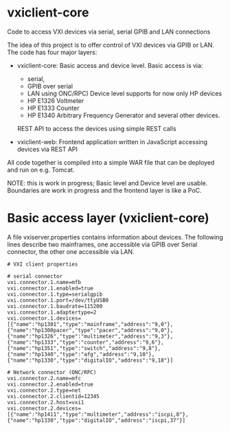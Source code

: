 # vxiclient-core
Code to access VXI devices via serial, serial GPIB and LAN connections

The idea of this project is to offer control of VXI devices via GPIB or LAN. The code has four major layers:

* vxiclient-core: Basic access and device level. Basic access is via:
	* serial, 
	* GPIB over serial
	* LAN using ONC/RPC)
  Device level supports for now only HP devices
  	* HP E1326 Voltmeter 
  	* HP E1333 Counter
  	* HP E1340 Arbitrary Frequency Generator
   and several other devices.

  REST API to access the devices using simple REST calls

* vxiclient-web: Frontend application written in JavaScript accessing devices via REST API 

All code together is compiled into a simple WAR file that can be deployed and run on e.g. Tomcat.

NOTE: this is work in progress; Basic level and Device level are usable. Boundaries are work in progress and the frontend layer is like a PoC. 


# Basic access layer (vxiclient-core)

A file vxiserver.properties contains information about devices. The following lines describe two mainframes, one accessible via GPIB over Serial connector, the other one accessible via LAN.

```
# VXI client properties

# serial connector
vxi.connector.1.name=mfb
vxi.connector.1.enabled=true
vxi.connector.1.type=serialgpib
vxi.connector.1.port=/dev/ttyUSB0
vxi.connector.1.baudrate=115200
vxi.connector.1.adaptertype=2
vxi.connector.1.devices=[{"name":"hp1301","type":"mainframe","address":"9,0"},{"name":"hp1300pacer","type":"pacer","address":"9,0"},{"name":"hp1326","type":"multimeter","address":"9,3"},{"name":"hp1333","type":"counter","address":"9,6"},{"name":"hp1351","type":"switch","address":"9,8"},{"name":"hp1340","type":"afg","address":"9,10"},{"name":"hp1330","type":"digitalIO","address":"9,18"}]

# Network connector (ONC/RPC)
vxi.connector.2.name=mfc
vxi.connector.2.enabled=true
vxi.connector.2.type=net
vxi.connector.2.clientid=12345
vxi.connector.2.host=vxi1
vxi.connector.2.devices=[{"name":"hp1411","type":"multimeter","address":"iscpi,8"},{"name":"hp1330","type":"digitalIO","address":"iscpi,37"}]


